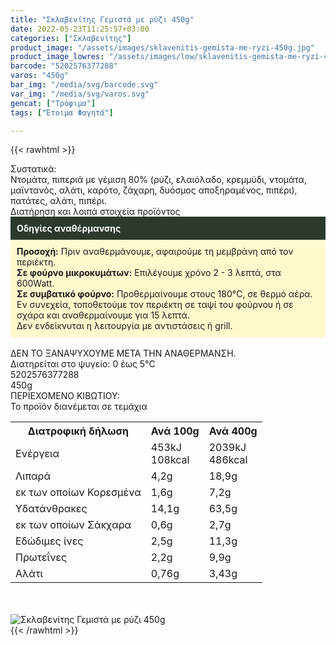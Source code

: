 ```yaml
---
title: "Σκλαβενίτης Γεμιστά με ρύζι 450g"
date: 2022-05-23T11:25:57+03:00
categories: ["Σκλαβενίτης"]
product_image: "/assets/images/sklavenitis-gemista-me-ryzi-450g.jpg"
product_image_lowres: "/assets/images/low/sklavenitis-gemista-me-ryzi-450g.jpg"
barcode: "5202576377288"
varos: "450g"
bar_img: "/media/svg/barcode.svg"
var_img: "/media/svg/varos.svg"
gencat: ["Τρόφιμα"]
tags: ["Έτοιμα Φαγητά"]

---
```

{{< rawhtml >}}

<div class="sload508"><div class="product"><div id="sistatika">Συστατικά:</div><div class="alltext">Ντομάτα, πιπεριά με γέμιση 80% (ρύζι, ελαιόλαδο, κρεμμύδι, ντομάτα, μαϊντανός, αλάτι, καρότo, ζάχαρη, δυόσμος αποξηραμένος, πιπέρι), πατάτες, αλάτι, πιπέρι.</div><div id="loipa">Διατήρηση και λοιπά στοιχεία προϊόντος</div><div class="alltext"><div style="background:#2b3a2d;padding:10px;color:#fff"><b>Οδηγίες αναθέρμανσης</b></div><div style="background:#ffface;padding:10px;"><b>Προσοχή:</b> Πριν αναθερμάνουμε, αφαιρούμε τη μεμβράνη από τον περιέκτη.<br><b>Σε φούρνο μικροκυμάτων:</b> Επιλέγουμε χρόνο 2 - 3 λεπτά, στα 600Watt.<br><b>Σε συμβατικό φούρνο:</b> Προθερμαίνουμε στους 180°C, σε θερμό αέρα. Εν συνεχεία, τοποθετούμε τον περιέκτη σε ταψί του φούρνου ή σε σχάρα και αναθερμαίνουμε για 15 λεπτά.<br>Δεν ενδείκνυται η λειτουργία με αντιστάσεις ή grill.</div><br>ΔΕΝ ΤΟ ΞΑΝΑΨΥΧΟΥΜΕ ΜΕΤΑ ΤΗΝ ΑΝΑΘΕΡΜΑΝΣΗ.<br>Διατηρείται στο ψυγείο: 0 έως 5°C<br></div><div id="barcode"><div id="barimage1"></div><span id="bartext">5202576377288</span></div><div id="varos"><div id="varosimage1"></div><span id="varostext">450g</span></div><div id="kivotio">ΠΕΡΙΕΧΟΜΕΝΟ ΚΙΒΩΤΙΟΥ:<br>Το προϊόν διανέμεται σε τεμάχια</div><div class="tabout"><table id="diatable"><tbody><tr><th>Διατροφική δήλωση</th><th>Ανά 100g</th><th>Ανά 400g</th></tr><tr><td class="texr2">Ενέργεια</td><td class="texr">453kJ<br>108kcal</td><td class="texr">2039kJ<br>486kcal</td></tr><tr><td class="texr2">Λιπαρά</td><td class="texr">4,2g</td><td class="texr">18,9g</td></tr><tr><td class="gray">εκ των οποίων Κορεσµένα</td><td class="gray2">1,6g</td><td class="gray2">7,2g</td></tr><tr><td class="texr2">Yδατάνθρακες</td><td class="texr">14,1g</td><td class="texr">63,5g</td></tr><tr><td class="gray">εκ των οποίων Σάκχαρα</td><td class="gray2">0,6g</td><td class="gray2">2,7g</td></tr><tr><td class="texr2">Eδώδιμες ίνες</td><td class="texr">2,5g</td><td class="texr">11,3g</td></tr><tr><td class="texr2">Πρωτεΐνες</td><td class="texr">2,2g</td><td class="texr">9,9g</td></tr><tr><td class="texr2">Αλάτι</td><td class="texr">0,76g</td><td class="texr">3,43g</td></tr></tbody></table></div><br><br><div class="pimg"><img alt="Σκλαβενίτης Γεμιστά με ρύζι 450g" title="Σκλαβενίτης Γεμιστά με ρύζι 450g" src="/assets/images/sklavenitis-gemista-me-ryzi-450g.jpg"></div></div></div>
{{< /rawhtml >}}


